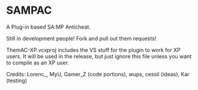 SAMPAC
======

A Plug-in based SA:MP Anticheat.

Still in development people! Fork and pull out them requests!

ThemAC-XP.vcxproj includes the VS stuff for the plugin to work for XP users.
It will be used in the release, but just ignore this file unless you want to compile as an XP user.

Credits: Lorenc_, MyU, Gamer_Z (code portions), wups, cessil (ideas), Kar (testing)
